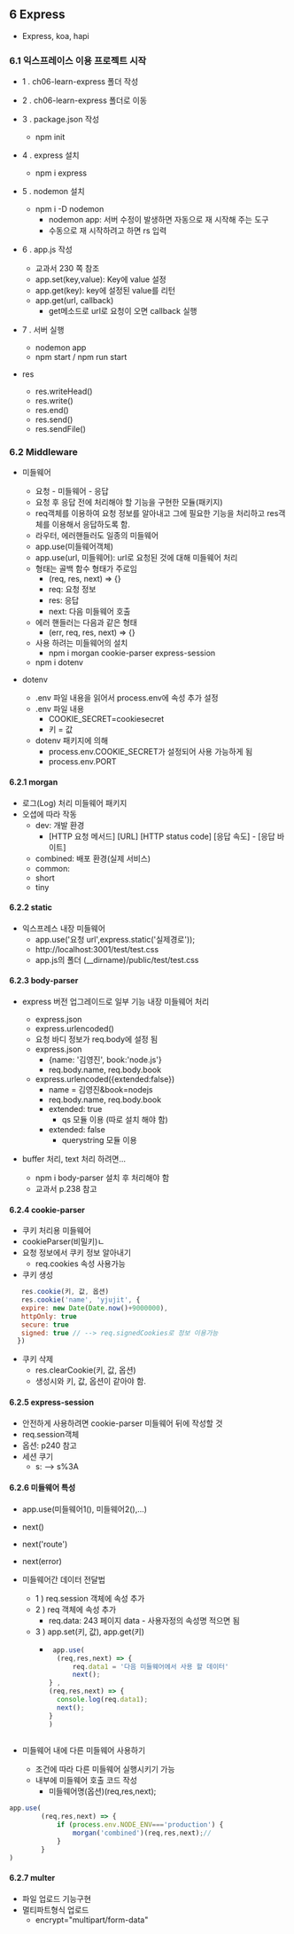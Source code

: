 ## 6 Express
- Express, koa, hapi

### 6.1 익스프레이스 이용 프로젝트 시작
- 1 . ch06-learn-express 폴더 작성
- 2 . ch06-learn-express 폴더로 이동
- 3 . package.json 작성
  - npm init
- 4 . express 설치
  - npm i express
- 5 . nodemon 설치
  - npm i -D nodemon
    - nodemon app: 서버 수정이 발생하면 자동으로 재 시작해 주는 도구
    - 수동으로 재 시작하려고 하면 rs 입력
- 6 . app.js 작성
  - 교과서 230 쪽 참조
  - app.set(key,value): Key에 value 설정
  - app.get(key): key에 설정된 value를 리턴
  - app.get(url, callback)
    - get메소드로 url로 요청이 오면 callback 실행

- 7 . 서버 실행
  - nodemon app
  - npm start / npm run start
    
- res
  - res.writeHead()
  - res.write()
  - res.end()
  - res.send()
  - res.sendFile()

   
### 6.2 Middleware
- 미들웨어
  - 요청 - 미들웨어 - 응답
  - 요청 후 응답 전에 처리해야 할 기능을 구현한 모듈(패키지)
  - req객체를 이용하여 요청 정보를 알아내고 그에 필요한 기능을 처리하고 res객체를 이용해서 응답하도록 함.
  - 라우터, 에러핸들러도 일종의 미들웨어
  - app.use(미들웨어객체)
  - app.use(url, 미들웨어): url로 요청된 것에 대해 미들웨어 처리
  - 형태는 골백 함수 형태가 주로임
    - (req, res, next) => {}
    - req: 요청 정보
    - res: 응답
    - next: 다음 미들웨어 호출
  - 에러 핸들러는 다음과 같은 형태
    - (err, req, res, next) => {}
  - 사용 하려는 미들웨어의 설치
    - npm i morgan cookie-parser express-session
  - npm i dotenv
  
- dotenv
  - .env 파일 내용을 읽어서 process.env에 속성 추가 설정
  - .env 파일 내용
    - COOKIE_SECRET=cookiesecret
    - 키 = 값
  - dotenv 패키지에 의해
    - process.env.COOKIE_SECRET가 설정되어 사용 가능하게 됨
    - process.env.PORT  
    
#### 6.2.1 morgan
- 로그(Log) 처리 미들웨어 패키지
- 오셥에 따라 작동
  - dev: 개발 환경
    - [HTTP 요청 메서드] [URL] [HTTP status code] [응답 속도] - [응답 바이트]
  - combined: 배포 환경(실제 서비스)
  - common: 
  - short
  - tiny
   
#### 6.2.2 static
- 익스프레스 내장 미들웨어
  - app.use('요청 url',express.static('실제경로'));
  - http://localhost:3001/test/test.css
  - app.js의 폴더 (__dirname)/public/test/test.css
  
#### 6.2.3 body-parser
- express 버전 업그레이드로 일부 기능 내장 미들웨어 처리
  - express.json
  - express.urlencoded()
  - 요청 바디 정보가 req.body에 설정 됨
  - express.json
    - {name: '김영진', book:'node.js'}
    - req.body.name, req.body.book
  - express.urlencoded({extended:false})
    - name = 김영진&book=nodejs
    - req.body.name, req.body.book
    - extended: true
      - qs 모듈 이용 (따로 설치 해야 함)
    - extended: false
      - querystring 모듈 이용
      
- buffer 처리, text 처리 하려면... 
  - npm i body-parser 설치 후 처리해야 함
  - 교과서 p.238 참고
    
#### 6.2.4 cookie-parser
- 쿠키 처리용 미들웨어
- cookieParser(비밀키)ㄴ
- 요청 정보에서 쿠키 정보 알아내기
  - req.cookies 속성 사용가능
- 쿠키 생성
```js
   res.cookie(키, 값, 옵션)
   res.cookie('name', 'yjujit', {
   expire: new Date(Date.now()+9000000),
   httpOnly: true
   secure: true
   signed: true // --> req.signedCookies로 정보 이용가능
  })
```
- 쿠키 삭제
  - res.clearCookie(키, 값, 옵션)
  - 생성시와 키, 값, 옵션이 같아야 함.

#### 6.2.5 express-session
- 안전하게 사용하려면 cookie-parser 미들웨어 뒤에 작성할 것
- req.session객체
- 옵션: p240 참고
- 세션 쿠기
  - s: --> s%3A

    
#### 6.2.6 미들웨어 특성
- app.use(미들웨어1(), 미들웨어2(),...)
- next()
- next('route')
- next(error)
- 미들웨어간 데이터 전달법
  - 1 ) req.session 객체에 속성 추가
  - 2 ) req 객체에 속성 추가
    - req.data: 243 페이지 data - 사용자정의 속성명 적으면 됨
  - 3 ) app.set(키, 값), app.get(키)
    - ```javascript
       app.use(
        (req,res,next) => {
            req.data1 = '다음 미들웨어에서 사용 할 데이터'
            next();  
      } ,
      (req,res,next) => {
        console.log(req.data1);
        next();
      }
      )
       
      ``` 
      
- 미들웨어 내에 다른 미들웨어 사용하기
  - 조건에 따라 다른 미들웨어 실행시키기 가능
  - 내부에 미들웨어 호출 코드 작성
    - 미들웨어명(옵션)(req,res,next);
```js
app.use(
        (req,res,next) => {
            if (process.env.NODE_ENV==='production') {
                morgan('combined')(req,res,next);//
            }
        }
)
```

    
#### 6.2.7 multer
- 파일 업로드 기능구현
- 멀티파트형식 업로드
  - encrypt="multipart/form-data"